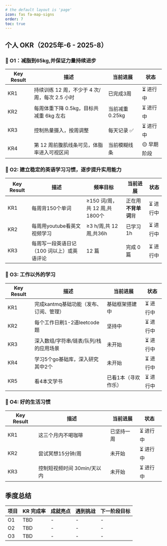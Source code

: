 ```yaml
---
# the default layout is 'page'
icon: fas fa-map-signs
order: 7
toc: true
---
```


## 个人 OKR（2025年-6 - 2025-8）

### 🎯 O1：减脂到65kg,并保证力量持续进步

| Key Result | 描述                                          | 当前进展        | 状态       |
| ---------- | --------------------------------------------- | --------------- | ---------- |
| KR1        | 持续训练 12 周，不少于 4 次/周，每次 2.5 小时 | 已完成3周       | ⏳ 进行中   |
| KR2        | 每周体重下降 0.5kg，目标共减重 6kg 左右       | 当前减重 0.25kg | ⏳ 进行中   |
| KR3        | 控制热量摄入，按周调整                        | 每天记录 ✅      | ⏳ 进行中   |
| KR4        | 第 12 周前腹肌线条可见，体脂率进入可视区间    | 当前模糊线条    | 🟡 早期阶段 |


### 🎯 O2: 建立稳定的英语学习习惯，逐步提升实用能力

| Key Result | 描述                                       | 频率目标                      | 当前进展             | 状态     |
| ---------- | ------------------------------------------ | ----------------------------- | -------------------- | -------- |
| KR1        | 每周背150个单词                            | ≥150 词/周，共 12 周,共1800个 | 正在用**不背单词**背 | ⏳ 进行中 |
| KR2        | 每周用youtube看英文视频学习                | ≥3 h/周,共 12 周,共36h        | 已学习1h                 | ⏳ 进行中 |
| KR3        | 每周写一段英语日记（100 词以上）或英语评论 | 12 篇                         | 完成 0 篇            | ⏳ 进行中 |


### 🎯 O3: 工作以外的学习

| Key Result | 描述                                   | 当前进展            | 状态     |
| ---------- | -------------------------------------- | ------------------- | -------- |
| KR1        | 完成kantmq基础功能（发布、订阅、管理） | 基础框架搭建中      | ⏳ 进行中 |
| KR2        | 每个工作日刷1-2道leetcode题            | 坚持中              | ⏳ 进行中 |
| KR3        | 深入数组/字符串/链表/队列/栈的应用场景 | 未开始              | ⏳ 进行中 |
| KR4        | 学习5个go基础库，深入研究其中2个       | 未开始              | ⏳ 进行中 |
| KR5        | 看4本文学书                            | 已看1本（寻欢作乐） | ⏳ 进行中 |

### 🎯 O4: 好的生活习惯

| Key Result | 描述                        | 当前进展   | 状态     |
| ---------- | --------------------------- | ---------- | -------- |
| KR1        | 这三个月内不喝咖啡          | 已坚持一周 | ⏳ 进行中 |
| KR2        | 尝试冥想15分钟/周           | 未开始     | ⏳ 进行中 |
| KR3        | 控制短视频时间 30min/天以内 | 未开始     | ⏳ 进行中 |

## 季度总结

| 项目 | KR 完成率 | 成就亮点 | 遇到挑战 | 下一阶段目标 |
| ---- | --------- | -------- | -------- | ------------ |
| O1   | TBD       | -        | -        | -            |
| O2   | TBD       | -        | -        | -            |
| O3   | TBD       | -        | -        | -            |
